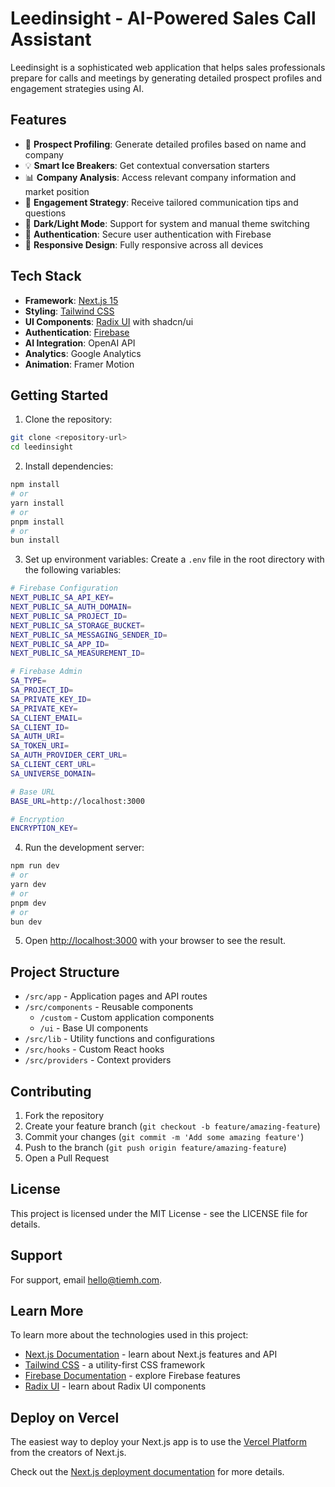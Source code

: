 # Leedinsight - AI-Powered Sales Call Assistant

Leedinsight is a sophisticated web application that helps sales professionals prepare for calls and meetings by generating detailed prospect profiles and engagement strategies using AI.

## Features

- 🎯 **Prospect Profiling**: Generate detailed profiles based on name and company
- 💡 **Smart Ice Breakers**: Get contextual conversation starters
- 📊 **Company Analysis**: Access relevant company information and market position
- 🤝 **Engagement Strategy**: Receive tailored communication tips and questions
- 🌙 **Dark/Light Mode**: Support for system and manual theme switching
- 🔐 **Authentication**: Secure user authentication with Firebase
- 📱 **Responsive Design**: Fully responsive across all devices

## Tech Stack

- **Framework**: [Next.js 15](https://nextjs.org/)
- **Styling**: [Tailwind CSS](https://tailwindcss.com/)
- **UI Components**: [Radix UI](https://www.radix-ui.com/) with shadcn/ui
- **Authentication**: [Firebase](https://firebase.google.com/)
- **AI Integration**: OpenAI API
- **Analytics**: Google Analytics
- **Animation**: Framer Motion

## Getting Started

1. Clone the repository:
```bash
git clone <repository-url>
cd leedinsight
```

2. Install dependencies:
```bash
npm install
# or
yarn install
# or
pnpm install
# or
bun install
```

3. Set up environment variables:
Create a `.env` file in the root directory with the following variables:
```bash
# Firebase Configuration
NEXT_PUBLIC_SA_API_KEY=
NEXT_PUBLIC_SA_AUTH_DOMAIN=
NEXT_PUBLIC_SA_PROJECT_ID=
NEXT_PUBLIC_SA_STORAGE_BUCKET=
NEXT_PUBLIC_SA_MESSAGING_SENDER_ID=
NEXT_PUBLIC_SA_APP_ID=
NEXT_PUBLIC_SA_MEASUREMENT_ID=

# Firebase Admin
SA_TYPE=
SA_PROJECT_ID=
SA_PRIVATE_KEY_ID=
SA_PRIVATE_KEY=
SA_CLIENT_EMAIL=
SA_CLIENT_ID=
SA_AUTH_URI=
SA_TOKEN_URI=
SA_AUTH_PROVIDER_CERT_URL=
SA_CLIENT_CERT_URL=
SA_UNIVERSE_DOMAIN=

# Base URL
BASE_URL=http://localhost:3000

# Encryption
ENCRYPTION_KEY=
```

4. Run the development server:
```bash
npm run dev
# or
yarn dev
# or
pnpm dev
# or
bun dev
```

5. Open [http://localhost:3000](http://localhost:3000) with your browser to see the result.

## Project Structure

- `/src/app` - Application pages and API routes
- `/src/components` - Reusable components
  - `/custom` - Custom application components
  - `/ui` - Base UI components
- `/src/lib` - Utility functions and configurations
- `/src/hooks` - Custom React hooks
- `/src/providers` - Context providers

## Contributing

1. Fork the repository
2. Create your feature branch (`git checkout -b feature/amazing-feature`)
3. Commit your changes (`git commit -m 'Add some amazing feature'`)
4. Push to the branch (`git push origin feature/amazing-feature`)
5. Open a Pull Request

## License

This project is licensed under the MIT License - see the LICENSE file for details.

## Support

For support, email hello@tiemh.com.

## Learn More

To learn more about the technologies used in this project:

- [Next.js Documentation](https://nextjs.org/docs) - learn about Next.js features and API
- [Tailwind CSS](https://tailwindcss.com/docs) - a utility-first CSS framework
- [Firebase Documentation](https://firebase.google.com/docs) - explore Firebase features
- [Radix UI](https://www.radix-ui.com/docs/primitives/overview/introduction) - learn about Radix UI components

## Deploy on Vercel

The easiest way to deploy your Next.js app is to use the [Vercel Platform](https://vercel.com/new?utm_medium=default-template&filter=next.js&utm_source=create-next-app&utm_campaign=create-next-app-readme) from the creators of Next.js.

Check out the [Next.js deployment documentation](https://nextjs.org/docs/app/building-your-application/deploying) for more details.
